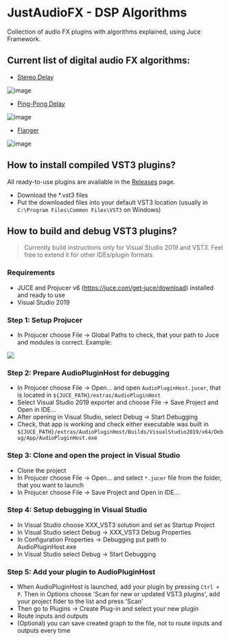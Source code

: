 # JustAudioFX - DSP Algorithms
Collection of audio FX plugins with algorithms explained, using Juce Framework. 

## Current list of digital audio FX algorithms:
* [Stereo Delay](./JustDelay)

![image](https://user-images.githubusercontent.com/6858921/142690302-c4676b8d-21e7-465e-bd95-13e96b29ef23.png)

* [Ping-Pong Delay](./JustPingPongDelay)

![image](https://user-images.githubusercontent.com/6858921/142690396-4f2484bc-35c3-406b-8652-deebe5cb1414.png)

* [Flanger](./JustFlanger)

![image](https://user-images.githubusercontent.com/6858921/182820804-eca79b51-5a1a-4053-a5be-3ecfb18d0c6c.png)

## How to install compiled VST3 plugins?
All ready-to-use plugins are available in the [Releases](https://github.com/TheAvalanche/JustAudioFX/releases) page. 
* Download the \*.vst3 files
* Put the downloaded files into your default VST3 location (usually in `C:\Program Files\Common Files\VST3` on Windows)

## How to build and debug VST3 plugins?

> Currently build instructions only for Visual Studio 2019 and VST3. Feel free to extend it for other IDEs/plugin formats.

### Requirements
* JUCE and Projucer v6 (https://juce.com/get-juce/download) installed and ready to use
* Visual Studio 2019

### Step 1: Setup Projucer

* In Projucer choose File -> Global Paths to check, that your path to Juce and modules is correct. Example:
<img src="https://user-images.githubusercontent.com/6858921/144879649-3b75a13b-6cf8-4f2e-8f56-d086a042e9f4.png">

### Step 2: Prepare AudioPluginHost for debugging

* In Projucer choose File -> Open... and open `AudioPluginHost.jucer`, that is located in `${JUCE_PATH}/extras/AudioPluginHost`
* Select Visual Studio 2019 exporter and choose File -> Save Project and Open in IDE...
* After opening in Visual Studio, select Debug -> Start Debugging
* Check, that app is working and check either executable was built in `${JUCE_PATH}/extras/AudioPluginHost/Builds/VisualStudio2019/x64/Debug/App/AudioPluginHost.exe`

### Step 3: Clone and open the project in Visual Studio

* Clone the project
* In Projucer choose File -> Open... and select `*.jucer` file from the folder, that you want to launch
* In Projucer choose File -> Save Project and Open in IDE...

### Step 4: Setup debugging in Visual Studio

* In Visual Studio choose XXX_VST3 solution and set as Startup Project
* In Visual Studio select Debug -> XXX_VST3 Debug Properties
* In Configuration Properties -> Debugging put path to AudioPluginHost.exe
* In Visual Studio select Debug -> Start Debugging

### Step 5: Add your plugin to AudioPluginHost

* When AudioPluginHost is launched, add your plugin by pressing `Ctrl + P`. Then in Options choose 'Scan for new or updated VST3 plugins', add your project flder to the list and press 'Scan'
* Then go to Plugins -> Create Plug-in and select your new plugin
* Route inputs and outputs
* (Optional) you can save created graph to the file, not to route inputs and outputs every time
